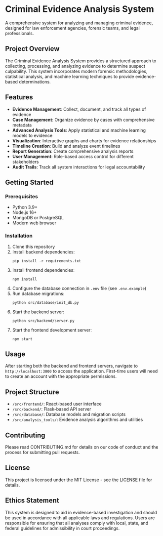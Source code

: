 # Criminal Evidence Analysis System

A comprehensive system for analyzing and managing criminal evidence, designed for law enforcement agencies, forensic teams, and legal professionals.

## Project Overview

The Criminal Evidence Analysis System provides a structured approach to collecting, processing, and analyzing evidence to determine suspect culpability. This system incorporates modern forensic methodologies, statistical analysis, and machine learning techniques to provide evidence-based determinations.

## Features

- **Evidence Management**: Collect, document, and track all types of evidence
- **Case Management**: Organize evidence by cases with comprehensive metadata
- **Advanced Analysis Tools**: Apply statistical and machine learning models to evidence
- **Visualization**: Interactive graphs and charts for evidence relationships
- **Timeline Creation**: Build and analyze event timelines
- **Report Generation**: Create comprehensive analysis reports
- **User Management**: Role-based access control for different stakeholders
- **Audit Trails**: Track all system interactions for legal accountability

## Getting Started

### Prerequisites

- Python 3.9+
- Node.js 16+
- MongoDB or PostgreSQL
- Modern web browser

### Installation

1. Clone this repository
2. Install backend dependencies:
   ```
   pip install -r requirements.txt
   ```
3. Install frontend dependencies:
   ```
   npm install
   ```
4. Configure the database connection in `.env` file (see `.env.example`)
5. Run database migrations:
   ```
   python src/database/init_db.py
   ```
6. Start the backend server:
   ```
   python src/backend/server.py
   ```
7. Start the frontend development server:
   ```
   npm start
   ```

## Usage

After starting both the backend and frontend servers, navigate to `http://localhost:3000` to access the application. First-time users will need to create an account with the appropriate permissions.

## Project Structure

- `/src/frontend/`: React-based user interface
- `/src/backend/`: Flask-based API server
- `/src/database/`: Database models and migration scripts
- `/src/analysis_tools/`: Evidence analysis algorithms and utilities

## Contributing

Please read CONTRIBUTING.md for details on our code of conduct and the process for submitting pull requests.

## License

This project is licensed under the MIT License - see the LICENSE file for details.

## Ethics Statement

This system is designed to aid in evidence-based investigation and should be used in accordance with all applicable laws and regulations. Users are responsible for ensuring that all analyses comply with local, state, and federal guidelines for admissibility in court proceedings.
